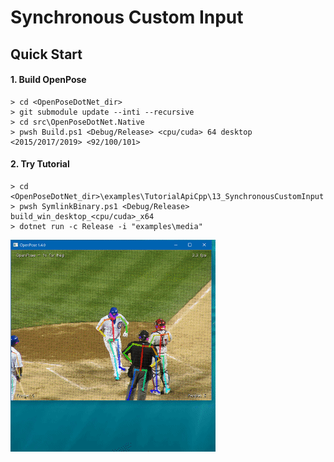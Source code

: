 # Synchronous Custom Input

## Quick Start

#### 1. Build OpenPose

````dos
> cd <OpenPoseDotNet_dir>
> git submodule update --inti --recursive
> cd src\OpenPoseDotNet.Native
> pwsh Build.ps1 <Debug/Release> <cpu/cuda> 64 desktop <2015/2017/2019> <92/100/101>
````

#### 2. Try Tutorial

````dos
> cd <OpenPoseDotNet_dir>\examples\TutorialApiCpp\13_SynchronousCustomInput
> pwsh SymlinkBinary.ps1 <Debug/Release> build_win_desktop_<cpu/cuda>_x64
> dotnet run -c Release -i "examples\media"
````

<img src="images/example_turorial_11.gif"/>
